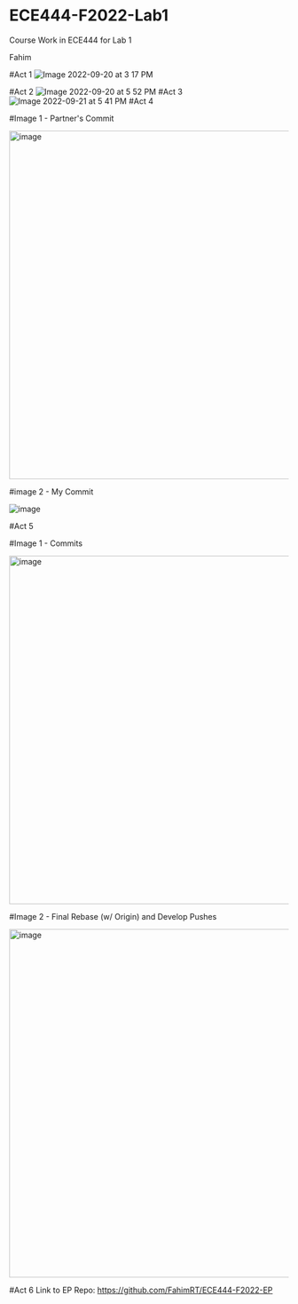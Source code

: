 # ECE444-F2022-Lab1
Course Work in ECE444 for Lab 1 


Fahim

#Act 1
![Image 2022-09-20 at 3 17 PM](https://user-images.githubusercontent.com/50860386/191617263-11e902f7-0246-4f10-9eef-dfe5c36a397a.jpg)

#Act 2
![Image 2022-09-20 at 5 52 PM](https://user-images.githubusercontent.com/50860386/191617078-d2df6cec-6b9e-4bd8-8014-ad1fe916aac5.jpg)
#Act 3
![Image 2022-09-21 at 5 41 PM](https://user-images.githubusercontent.com/50860386/191616801-f3e9a1d3-3c49-4d57-89d9-e3bfbf8cadab.jpg)
#Act 4 

#Image 1 - Partner's Commit 

<img width="628" alt="image" src="https://user-images.githubusercontent.com/50860386/191620626-1427e365-1fe3-495a-8009-a47de2e43e35.png">

#image 2 - My Commit 

![image](https://user-images.githubusercontent.com/50860386/191620731-78a46e50-cd92-4295-8b61-302a2fae7b83.png)

#Act 5

#Image 1 - Commits

<img width="628" alt="image" src="https://user-images.githubusercontent.com/50860386/191634249-70273b85-85a7-494b-82fe-d0f1fe695df4.png">

#Image 2 - Final Rebase (w/ Origin) and Develop Pushes

<img width="628" alt="image" src="https://user-images.githubusercontent.com/50860386/191634443-fc0999ab-eea8-4872-8358-c8fab548b803.png">

#Act 6 
Link to EP Repo: https://github.com/FahimRT/ECE444-F2022-EP 
